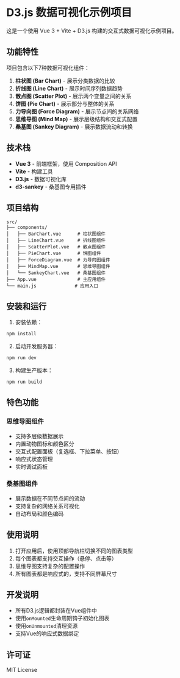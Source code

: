 # D3.js 数据可视化示例项目

这是一个使用 Vue 3 + Vite + D3.js 构建的交互式数据可视化示例项目。

## 功能特性

项目包含以下7种数据可视化组件：

1. **柱状图 (Bar Chart)** - 展示分类数据的比较
2. **折线图 (Line Chart)** - 展示时间序列数据趋势
3. **散点图 (Scatter Plot)** - 展示两个变量之间的关系
4. **饼图 (Pie Chart)** - 展示部分与整体的关系
5. **力导向图 (Force Diagram)** - 展示节点间的关系网络
6. **思维导图 (Mind Map)** - 展示层级结构和交互式配置
7. **桑基图 (Sankey Diagram)** - 展示数据流动和转换

## 技术栈

- **Vue 3** - 前端框架，使用 Composition API
- **Vite** - 构建工具
- **D3.js** - 数据可视化库
- **d3-sankey** - 桑基图专用插件

## 项目结构

```
src/
├── components/
│   ├── BarChart.vue      # 柱状图组件
│   ├── LineChart.vue     # 折线图组件
│   ├── ScatterPlot.vue   # 散点图组件
│   ├── PieChart.vue      # 饼图组件
│   ├── ForceDiagram.vue  # 力导向图组件
│   ├── MindMap.vue       # 思维导图组件
│   └── SankeyChart.vue   # 桑基图组件
├── App.vue               # 主应用组件
└── main.js              # 应用入口
```

## 安装和运行

1. 安装依赖：
```bash
npm install
```

2. 启动开发服务器：
```bash
npm run dev
```

3. 构建生产版本：
```bash
npm run build
```

## 特色功能

### 思维导图组件
- 支持多层级数据展示
- 内置动物图标和颜色区分
- 交互式配置面板（复选框、下拉菜单、按钮）
- 响应式状态管理
- 实时调试面板

### 桑基图组件
- 展示数据在不同节点间的流动
- 支持复杂的网络关系可视化
- 自动布局和颜色编码

## 使用说明

1. 打开应用后，使用顶部导航栏切换不同的图表类型
2. 每个图表都支持交互操作（悬停、点击等）
3. 思维导图支持复杂的配置操作
4. 所有图表都是响应式的，支持不同屏幕尺寸

## 开发说明

- 所有D3.js逻辑都封装在Vue组件中
- 使用`onMounted`生命周期钩子初始化图表
- 使用`onUnmounted`清理资源
- 支持Vue的响应式数据绑定

## 许可证

MIT License 